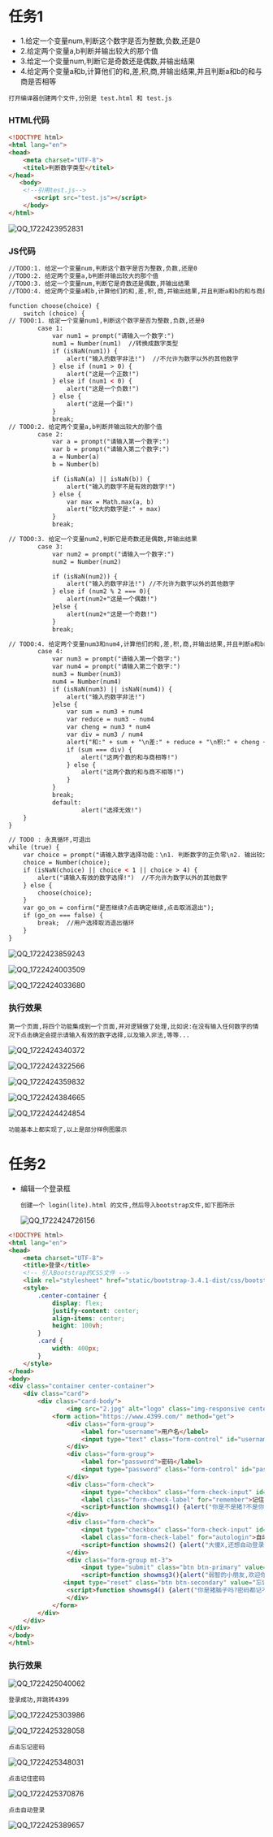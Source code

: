 # 任务1

- 1.给定一个变量num,判断这个数字是否为整数,负数,还是0
- 2.给定两个变量a,b判断并输出较大的那个值
- 3.给定一个变量num,判断它是奇数还是偶数,并输出结果
- 4.给定两个变量a和b,计算他们的和,差,积,商,并输出结果,并且判断a和b的和与商是否相等

```
打开编译器创建两个文件,分别是 test.html 和 test.js
```

### HTML代码

```html
<!DOCTYPE html>
<html lang="en">
<head>
    <meta charset="UTF-8">
    <titel>判断数字类型</titel>
</head>
   <body>
    <!--引用test.js-->
       <script src="test.js"></script>
    </body>
</html>
```

![QQ_1722423952831](C:\Users\24937\Desktop\学习\笔记\assets\QQ_1722423952831.png)

### JS代码

```html
//TODO:1. 给定一个变量num,判断这个数字是否为整数,负数,还是0
//TODO:2. 给定两个变量a,b判断并输出较大的那个值
//TODO:3. 给定一个变量num,判断它是奇数还是偶数,并输出结果
//TODO:4. 给定两个变量a和b,计算他们的和,差,积,商,并输出结果,并且判断a和b的和与商是否相等

function choose(choice) {
    switch (choice) {
// TODO:1. 给定一个变量num1,判断这个数字是否为整数,负数,还是0
        case 1:
            var num1 = prompt("请输入一个数字:")
            num1 = Number(num1)  //转换成数字类型
            if (isNaN(num1)) {
                alert("输入的数字非法!")  //不允许为数字以外的其他数字
            } else if (num1 > 0) {
                alert("这是一个正数!")
            } else if (num1 < 0) {
                alert("这是一个负数!")
            } else {
                alert("这是一个蛋!")
            }
            break;
// TODO:2. 给定两个变量a,b判断并输出较大的那个值
        case 2:
            var a = prompt("请输入第一个数字:")
            var b = prompt("请输入第二个数字:")
            a = Number(a)
            b = Number(b)

            if (isNaN(a) || isNaN(b)) {
                alert("输入的数字不是有效的数字!")
            } else {
                var max = Math.max(a, b)
                alert("较大的数字是:" + max)
            }
            break;

// TODO:3. 给定一个变量num2,判断它是奇数还是偶数,并输出结果
        case 3:
            var num2 = prompt("请输入一个数字:")
            num2 = Number(num2)

            if (isNaN(num2)) {
                alert("输入的数字非法!") //不允许为数字以外的其他数字
            } else if (num2 % 2 === 0){
                alert(num2+"这是一个偶数!")
            }else {
                alert(num2+"这是一个奇数!")
            }
            break;

// TODO:4. 给定两个变量num3和num4,计算他们的和,差,积,商,并输出结果,并且判断a和b的和与商是否相等
        case 4:
            var num3 = prompt("请输入第一个数字:")
            var num4 = prompt("请输入第二个数字:")
            num3 = Number(num3)
            num4 = Number(num4)
            if (isNaN(num3) || isNaN(num4)) {
                alert("输入的数字非法!")
            }else {
                var sum = num3 + num4
                var reduce = num3 - num4
                var cheng = num3 * num4
                var div = num3 / num4
                alert("和:" + sum + "\n差:" + reduce + "\n积:" + cheng + "\n商:" + div)
                if (sum === div) {
                    alert("这两个数的和与商相等!")
                } else {
                    alert("这两个数的和与商不相等!")
                }
            }
            break;
            default:
                    alert("选择无效!")
    }
}

// TODO : 永真循环,可退出
while (true) {
    var choice = prompt("请输入数字选择功能：\n1. 判断数字的正负零\n2. 输出较大的数\n3. 判断数字的奇偶性\n4. 计算两数的和、差、积、商\n\n输入其他任何字符无效。")
    choice = Number(choice);
    if (isNaN(choice) || choice < 1 || choice > 4) {
        alert("请输入有效的数字选择!")  //不允许为数字以外的其他数字
    } else {
        choose(choice);
    }
    var go_on = confirm("是否继续?点击确定继续,点击取消退出");
    if (go_on === false) {
        break;  //用户选择取消退出循环
    }
}
```

![QQ_1722423859243](C:\Users\24937\Desktop\学习\笔记\assets\QQ_1722423859243.png)

![QQ_1722424003509](C:\Users\24937\Desktop\学习\笔记\assets\QQ_1722424003509.png)

![QQ_1722424033680](C:\Users\24937\Desktop\学习\笔记\assets\QQ_1722424033680.png)

### 执行效果

```
第一个页面,将四个功能集成到一个页面,并对逻辑做了处理,比如说:在没有输入任何数字的情况下点击确定会提示请输入有效的数字选择,以及输入非法,等等...
```

![QQ_1722424340372](C:\Users\24937\Desktop\学习\笔记\assets\QQ_1722424340372.png)

![QQ_1722424322566](C:\Users\24937\Desktop\学习\笔记\assets\QQ_1722424322566.png)

![QQ_1722424359832](C:\Users\24937\Desktop\学习\笔记\assets\QQ_1722424359832.png)

![QQ_1722424384665](C:\Users\24937\Desktop\学习\笔记\assets\QQ_1722424384665.png)

![QQ_1722424424854](C:\Users\24937\Desktop\学习\笔记\assets\QQ_1722424424854.png)

```
功能基本上都实现了,以上是部分样例图展示
```





# 任务2

- 编辑一个登录框

  ```
  创建一个 login(lite).html 的文件,然后导入bootstrap文件,如下图所示
  ```

  ![QQ_1722424726156](C:\Users\24937\Desktop\学习\笔记\assets\QQ_1722424726156.png)

```html
<!DOCTYPE html>
<html lang="en">
<head>
    <meta charset="UTF-8">
    <title>登录</title>
    <!-- 引入Bootstrap的CSS文件 -->
    <link rel="stylesheet" href="static/bootstrap-3.4.1-dist/css/bootstrap.min.css">
    <style>
        .center-container {
            display: flex;
            justify-content: center;
            align-items: center;
            height: 100vh;
        }
        .card {
            width: 400px;
        }
    </style>
</head>
<body>
<div class="container center-container">
    <div class="card">
        <div class="card-body">
                <img src="2.jpg" alt="logo" class="img-responsive center-block" width="90" height="261">
            <form action="https://www.4399.com/" method="get">
                <div class="form-group">
                    <label for="username">用户名</label>
                    <input type="text" class="form-control" id="username" name="username" value="tomato">
                </div>
                <div class="form-group">
                    <label for="password">密码</label>
                    <input type="password" class="form-control" id="password" name="password" value="smile tomato">
                </div>
                <div class="form-check">
                    <input type="checkbox" class="form-check-input" id="remember" name="remember" value="1" onclick="showmsg1()">
                    <label class="form-check-label" for="remember">记住密码</label>
                    <script>function showmsg1() {alert("你是不是猪?不是你的电脑记住密码干嘛?");}</script>
                </div>
                <div class="form-check">
                    <input type="checkbox" class="form-check-input" id="autologin" name="autologin" value="1" onclick="showms2()">
                    <label class="form-check-label" for="autologin">自动登录</label>
                    <script>function showms2() {alert("大傻X,还想自动登录?");}</script>
                </div>
                <div class="form-group mt-3">
                    <input type="submit" class="btn btn-primary" value="登录" onclick="showmsg3()">
                    <script>function showmsg3(){alert("弱智的小朋友,欢迎你来到4399!")}</script>
               <input type="reset" class="btn btn-secondary" value="忘记密码" onclick="showmsg4()">
                <script>function showmsg4() {alert("你是猪脑子吗?密码都记不得了?");}</script>
                </div>
            </form>
        </div>
    </div>
</div>
</body>
</html>
```

### 执行效果

![QQ_1722425040062](C:\Users\24937\Desktop\学习\笔记\assets\QQ_1722425040062.png)

```
登录成功,并跳转4399
```

![QQ_1722425303986](C:\Users\24937\Desktop\学习\笔记\assets\QQ_1722425303986.png)

![QQ_1722425328058](C:\Users\24937\Desktop\学习\笔记\assets\QQ_1722425328058.png)

```
点击忘记密码
```

![QQ_1722425348031](C:\Users\24937\Desktop\学习\笔记\assets\QQ_1722425348031.png)

```
点击记住密码
```

![QQ_1722425370876](C:\Users\24937\Desktop\学习\笔记\assets\QQ_1722425370876.png)

```
点击自动登录
```

![QQ_1722425389657](C:\Users\24937\Desktop\学习\笔记\assets\QQ_1722425389657.png)
